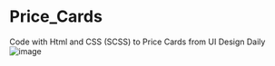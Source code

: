 # Price_Cards
Code with Html and CSS (SCSS) to Price Cards from UI Design Daily
![image](https://user-images.githubusercontent.com/26143685/178148699-6f921533-631f-45f9-80c8-42dbad4f4fc4.png)
